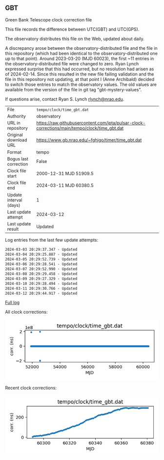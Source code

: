 
## GBT

Green Bank Telescope clock correction file

This file records the difference between UTC(GBT) and UTC(GPS).

The observatory distributes this file on the Web, updated about daily.

A discrepancy arose between the observatory-distributed file and the
file in this repository (which had been identical to the 
observatory-distributed one up to that point). Around 
2023-03-20 (MJD 60023), the first ~11 entries in the 
observatory-distributed file were changed to zero.
Ryan Lynch expressed surprise that this had occurred, but no
resolution had arisen as of 2024-02-14. Since this resulted in
the new file failing validation and the file in this repository
not updating, at that point I (Anne Archibald) decided to
switch those entries to match the observatory values. The old values
are available from the version of the file in git tag 
"gbt-mystery-values".

If questions arise, contact Ryan S. Lynch <rlynch@nrao.edu>.

|     |     |
|:--- |:--- |
| File | `tempo/clock/time_gbt.dat` |
| Authority | observatory |
| URL in repository | <https://raw.githubusercontent.com/ipta/pulsar-clock-corrections/main/tempo/clock/time_gbt.dat> |
| Original download URL | <https://www.gb.nrao.edu/~fghigo/timer/time_gbt.dat> |
| Format | tempo |
| Bogus last correction | False |
| Clock file start | 2000-12-31 MJD 51909.5 |
| Clock file end | 2024-03-11 MJD 60380.5 |
| Update interval (days) | 1 |
| Last update attempt | 2024-03-12 |
| Last update result | Updated |

Log entries from the last few update attempts:
```
2024-03-03 20:29:37.347 - Updated
2024-03-04 20:29:25.887 - Updated
2024-03-05 20:29:52.739 - Updated
2024-03-06 20:29:28.541 - Updated
2024-03-07 20:29:52.990 - Updated
2024-03-08 20:29:29.458 - Updated
2024-03-09 20:29:27.329 - Updated
2024-03-10 20:29:28.494 - Updated
2024-03-11 20:29:30.766 - Updated
2024-03-12 20:29:44.917 - Updated
```
[Full log](https://raw.githubusercontent.com/ipta/pulsar-clock-corrections/main/log/tempo/clock/time_gbt.dat.log)


All clock corrections:

![plot of all clock corrections](time_gbt.dat.png "All corrections")

Recent clock corrections:

![plot of recent clock corrections](time_gbt.dat.short.png "Recent corrections")

